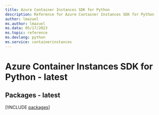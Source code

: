 ```yaml
---
title: Azure Container Instances SDK for Python
description: Reference for Azure Container Instances SDK for Python
author: lmazuel
ms.author: lmazuel
ms.data: 05/17/2023
ms.topic: reference
ms.devlang: python
ms.service: containerinstances
---
```

# Azure Container Instances SDK for Python - latest
## Packages - latest
[!INCLUDE [packages](container-instances-index.md)]